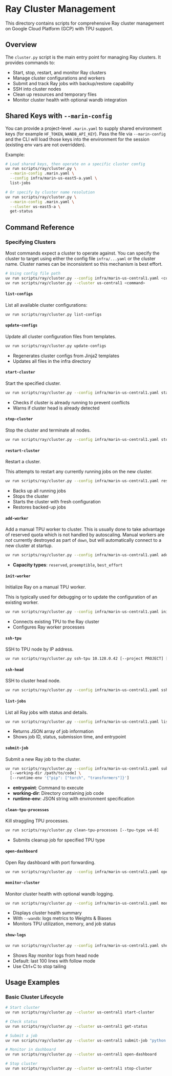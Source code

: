 # Ray Cluster Management

This directory contains scripts for comprehensive Ray cluster management on Google Cloud Platform (GCP) with TPU support.

## Overview

The `cluster.py` script is the main entry point for managing Ray clusters. It provides commands to:

- Start, stop, restart, and monitor Ray clusters
- Manage cluster configurations and workers
- Submit and track Ray jobs with backup/restore capability
- SSH into cluster nodes
- Clean up resources and temporary files
- Monitor cluster health with optional wandb integration

## Shared Keys with `--marin-config`

You can provide a project-level `.marin.yaml` to supply shared environment keys (for example `HF_TOKEN`, `WANDB_API_KEY`).
Pass the file via `--marin-config` and the CLI will load those keys into the environment for the session (existing env vars are not overridden).

Example:

```bash
# Load shared keys, then operate on a specific cluster config
uv run scripts/ray/cluster.py \
  --marin-config .marin.yaml \
  --config infra/marin-us-east5-a.yaml \
  list-jobs

# Or specify by cluster name resolution
uv run scripts/ray/cluster.py \
  --marin-config .marin.yaml \
  --cluster us-east5-a \
  get-status
```

## Command Reference

### Specifying Clusters

Most commands expect a cluster to operate against. You can specify the cluster
to target using either the config file `infra/...yaml` or the cluster name. Cluster names can be inconsistent so this mechanism is best effort.


```bash
# Using config file path
uv run scripts/ray/cluster.py --config infra/marin-us-central1.yaml <command>
uv run scripts/ray/cluster.py --cluster us-central1 <command>
```

#### `list-configs`
List all available cluster configurations:

```bash
uv run scripts/ray/cluster.py list-configs
```

#### `update-configs`
Update all cluster configuration files from templates.

```bash
uv run scripts/ray/cluster.py update-configs
```

- Regenerates cluster configs from Jinja2 templates
- Updates all files in the infra directory

#### `start-cluster`
Start the specified cluster.

```bash
uv run scripts/ray/cluster.py --config infra/marin-us-central1.yaml start-cluster
```

- Checks if cluster is already running to prevent conflicts
- Warns if cluster head is already detected

#### `stop-cluster`
Stop the cluster and terminate all nodes.

```bash
uv run scripts/ray/cluster.py --config infra/marin-us-central1.yaml stop-cluster
```

#### `restart-cluster`
Restart a cluster.

This attempts to restart any currently running jobs on the new cluster.

```bash
uv run scripts/ray/cluster.py --config infra/marin-us-central1.yaml restart-cluster
```

- Backs up all running jobs
- Stops the cluster
- Starts the cluster with fresh configuration
- Restores backed-up jobs


#### `add-worker`

Add a manual TPU worker to cluster.
This is usually done to take advantage of reserved quota which is not handled by autoscaling.
Manual workers are _not_ currently destroyed as part of `down`, but will automatically
connect to a new cluster at startup.

```bash
uv run scripts/ray/cluster.py --config infra/marin-us-central1.yaml add-worker v4-8 [--capacity preemptible] [--name custom-name]
```

- **Capacity types**: `reserved`, `preemptible`, `best_effort`

#### `init-worker`
Initialize Ray on a manual TPU worker.

This is typically used for debugging or to update the configuration of an existing worker.

```bash
uv run scripts/ray/cluster.py --config infra/marin-us-central1.yaml init-worker --name worker-name
```

- Connects existing TPU to the Ray cluster
- Configures Ray worker processes

#### `ssh-tpu`
SSH to TPU node by IP address.

```bash
uv run scripts/ray/cluster.py ssh-tpu 10.128.0.42 [--project PROJECT] [--zone ZONE] [-- extra-ssh-args]
```

#### `ssh-head`
SSH to cluster head node.

```bash
uv run scripts/ray/cluster.py --config infra/marin-us-central1.yaml ssh-head [-- extra-args]
```

#### `list-jobs`
List all Ray jobs with status and details.

```bash
uv run scripts/ray/cluster.py --config infra/marin-us-central1.yaml list-jobs
```

- Returns JSON array of job information
- Shows job ID, status, submission time, and entrypoint

#### `submit-job`
Submit a new Ray job to the cluster.

```bash
uv run scripts/ray/cluster.py --config infra/marin-us-central1.yaml submit-job "python train.py" \
  [--working-dir /path/to/code] \
  [--runtime-env '{"pip": ["torch", "transformers"]}']
```

- **entrypoint**: Command to execute
- **working-dir**: Directory containing job code
- **runtime-env**: JSON string with environment specification

#### `clean-tpu-processes`
Kill straggling TPU processes.

```bash
uv run scripts/ray/cluster.py clean-tpu-processes [--tpu-type v4-8]
```

- Submits cleanup job for specified TPU type

#### `open-dashboard`
Open Ray dashboard with port forwarding.

```bash
uv run scripts/ray/cluster.py --config infra/marin-us-central1.yaml open-dashboard
```

#### `monitor-cluster`
Monitor cluster health with optional wandb logging.

```bash
uv run scripts/ray/cluster.py --config infra/marin-us-central1.yaml monitor-cluster [--wandb]
```

- Displays cluster health summary
- With `--wandb`: logs metrics to Weights & Biases
- Monitors TPU utilization, memory, and job status

#### `show-logs`

```bash
uv run scripts/ray/cluster.py --config infra/marin-us-central1.yaml show-logs [--tail 100]
```

- Shows Ray monitor logs from head node
- Default: last 100 lines with follow mode
- Use Ctrl+C to stop tailing

## Usage Examples

### Basic Cluster Lifecycle

```bash
# Start cluster
uv run scripts/ray/cluster.py --cluster us-central1 start-cluster

# Check status
uv run scripts/ray/cluster.py --cluster us-central1 get-status

# Submit a job
uv run scripts/ray/cluster.py --cluster us-central1 submit-job "python my_script.py"

# Monitor in dashboard
uv run scripts/ray/cluster.py --cluster us-central1 open-dashboard

# Stop cluster
uv run scripts/ray/cluster.py --cluster us-central1 stop-cluster
```
